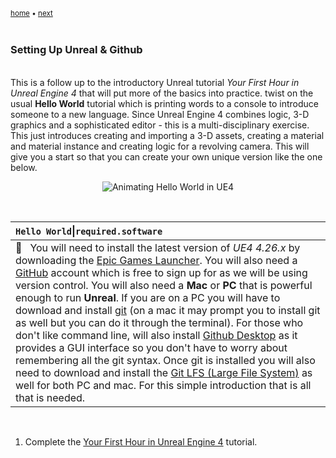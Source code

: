 <sub>[home](../README.md) • [next](#)</sub>

<img src="https://via.placeholder.com/1000x4/45D7CA/45D7CA" alt="drawing" height="4px"/>

### Setting Up Unreal & Github

<img src="https://via.placeholder.com/1000x4/45D7CA/45D7CA" alt="drawing" height="4px"/>


This is a follow up to the introductory Unreal tutorial *Your First Hour in Unreal Engine 4* that will put more of the basics into practice. twist on the usual **Hello World** tutorial which is printing words to a console to introduce someone to a new language.  Since Unreal Engine 4 combines logic, 3-D graphics and a sophisticated editor - this is a multi-disciplinary exercise.  This just introduces creating and importing a 3-D assets, creating a material and material instance and creating logic for a revolving camera. This will give you a start so that you can create your own unique version like the one below.

<p align=center>
<img src="images/loop_01.gif" alt="Animating Hello World in UE4">
</p>
<br>

| `Hello World`\|`required.software`|
| :--- |
| :floppy_disk: &nbsp;&nbsp;You will need to install the latest version of _UE4 4.26.x_ by downloading the [Epic Games Launcher](https://www.epicgames.com/store/en-US/download). You will also need a [GitHub](https://github.com/) account which is free to sign up for as we will be using version control. You will also need a **Mac** or **PC** that is powerful enough to run **Unreal**. If you are on a PC you will have to download and install [git](https://git-scm.com/downloads) (on a mac it may prompt you to install git as well but you can do it through the terminal). For those who don't like command line, will also install [Github Desktop](https://desktop.github.com) as it provides a GUI interface so you don't have to worry about remembering all the git syntax. Once git is installed you will also need to download and install the [Git LFS (Large File System)](https://git-lfs.github.com) as well for both PC and mac.  For this simple introduction that is all that is needed. |

<br>

1. Complete the [Your First Hour in Unreal Engine 4](https://www.unrealengine.com/en-US/onlinelearning-courses/your-first-hour-in-unreal-engine-4) tutorial.



